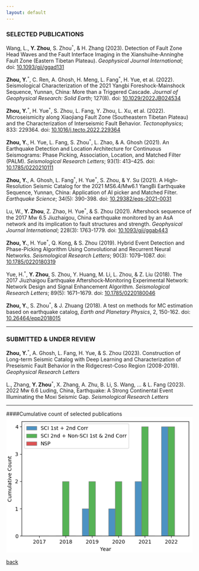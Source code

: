 ```yaml
---
layout: default
---
```

### SELECTED PUBLICATIONS

Wang, L., **Y. Zhou**, S. Zhou<sup>`*`</sup>, & H. Zhang (2023). Detection of Fault Zone Head Waves and the Fault Interface Imaging in the Xianshuihe-Anninghe Fault Zone (Eastern Tibetan Plateau). *Geophysical Journal International*; doi: [10.1093/gji/ggad131](https://doi.org/10.1093/gji/ggad131)  

**Zhou, Y.**<sup>`*`</sup>, C. Ren, A. Ghosh, H. Meng, L. Fang<sup>`*`</sup>, H. Yue, et al. (2022). Seismological Characterization of the 2021 Yangbi Foreshock-Mainshock Sequence, Yunnan, China: More than a Triggered Cascade. *Journal of Geophysical Research: Solid Earth*; 127(8). doi: [10.1029/2022JB024534](https://doi.org/10.1029/2022JB024534)  

**Zhou, Y.**<sup>`*`</sup>, H. Yue<sup>`*`</sup>, S. Zhou, L. Fang, Y. Zhou, L. Xu, et al. (2022). Microseismicity along Xiaojiang Fault Zone (Southeastern Tibetan Plateau) and the Characterization of Interseismic Fault Behavior. *Tectonophysics*; 833: 229364. doi: [10.1016/j.tecto.2022.229364](https://doi.org/10.1016/j.tecto.2022.229364)  

**Zhou, Y.**, H. Yue, L. Fang, S. Zhou<sup>`*`</sup>, L. Zhao, & A. Ghosh (2021). An Earthquake Detection and Location Architecture for Continuous Seismograms: Phase Picking, Association, Location, and Matched Filter (PALM). *Seismological Research Letters*; 93(1): 413–425. doi: [10.1785/0220210111](https://doi.org/10.1785/0220210111)  

**Zhou, Y.**, A. Ghosh, L. Fang<sup>`*`</sup>, H. Yue<sup>`*`</sup>, S. Zhou, & Y. Su (2021). A High-Resolution Seismic Catalog for the 2021 MS6.4/Mw6.1 YangBi Earthquake Sequence, Yunnan, China: Application of AI picker and Matched Filter. *Earthquake Science*; 34(5): 390-398. doi: [10.29382/eqs-2021-0031](https://doi.org/10.29382/eqs-2021-0031)  

Lu, W., **Y. Zhou**, Z. Zhao, H. Yue<sup>`*`</sup>, & S. Zhou (2021). Aftershock sequence of the 2017 Mw 6.5 Jiuzhaigou, China earthquake monitored by an AsA network and its implication to fault structures and strength. *Geophysical Journal International*; 228(3): 1763-1779. doi: [10.1093/gji/ggab443](https://doi.org/10.1093/gji/ggab443)  

**Zhou, Y.**, H. Yue<sup>`*`</sup>, Q. Kong, & S. Zhou (2019). Hybrid Event Detection and Phase-Picking Algorithm Using Convolutional and Recurrent Neural Networks. *Seismological Research Letters*; 90(3): 1079–1087. doi: [10.1785/0220180319](https://doi.org/10.1785/0220180319)  

Yue, H.<sup>`*`</sup>, **Y. Zhou**, S. Zhou, Y. Huang, M. Li, L. Zhou, & Z. Liu (2018). The 2017 Jiuzhaigou Earthquake Aftershock‐Monitoring Experimental Network: Network Design and Signal Enhancement Algorithm. *Seismological Research Letters*; 89(5): 1671–1679. doi: [10.1785/0220180046](https://doi.org/10.1785/0220180046)  

**Zhou, Y.**, S. Zhou<sup>`*`</sup>, & J. Zhuang (2018). A test on methods for MC estimation based on earthquake catalog, *Earth and Planetary Physics*, 2, 150-162. doi: [10.26464/epp2018015](https://doi.org/10.26464/epp2018015)  

* * *
### SUBMITTED & UNDER REVIEW

**Zhou, Y.**<sup>`*`</sup>, A. Ghosh, L. Fang, H. Yue, & S. Zhou (2023). Construction of Long-term Seismic Catalog with Deep Learning and Characterization of Preseismic Fault Behavior in the Ridgecrest-Coso Region (2008-2019). *Geophysical Research Letters*  

L., Zhang, **Y. Zhou**<sup>`*`</sup>, X. Zhang, A. Zhu, B. Li, S. Wang, ... & L. Fang (2023). 2022 Mw 6.6 Luding, China, Earthquake: A Strong Continental Event Illuminating the Moxi Seismic Gap. *Seismological Research Letters*  

* * *
####Cumulative count of selected publications
![Cumulative count of selected publications](/figures/paper_count_2022.png)

[back](./)